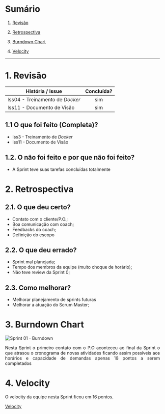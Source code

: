 # Sumário

1. [Revisão](#1-revisão)

2. [Retrospectiva](#2-retrospectiva)

3. [Burndown Chart](#3-burndown-chart)

4. [Velocity](#4-velocity)

---

# 1. Revisão

| História / Issue | Concluída? |
| -------- | :----: |
| Iss04 - Treinamento de _Docker_ | sim |
| Iss11 - Documento de Visão | sim | 

## 1.1 O que foi feito (Completa)?
 * Iss3 - Treinamento de _Docker_
 * Iss11 - Documento de Visão

## 1.2. O não foi feito e por que não foi feito?

 * A Sprint teve suas tarefas concluídas totalmente

# 2. Retrospectiva

## 2.1. O que deu certo?  

* Contato com o cliente/P.O.;
* Boa comunicação com coach;
* Feedbacks do coach;
* Definição do escopo



## 2.2. O que deu errado? 

* Sprint mal planejada;
* Tempo dos membros da equipe (muito choque de horário);
* Não teve review da Sprint 0;



## 2.3. Como melhorar?

* Melhorar planejamento de sprints futuras
* Melhorar a atuação do Scrum Master; 

# 3. Burndown Chart
![Sprint 01 - Burndown](https://i.imgur.com/d61w5vk.png)

<p align = "justify">Nesta Sprint o primeiro contato com o P.O aconteceu ao final da Sprint o que atrasou o cronograma de novas atividades ficando assim possíveis aos horários e capacidade de demandas apenas 16 pontos a serem completados</p>

# 4. Velocity
<p align = "justify">O velocity da equipe nesta Sprint ficou em 16 pontos.

[Velocity](https://github.com/fga-gpp-mds/2018.1-Cardinals#reports?report=velocity)</p>


